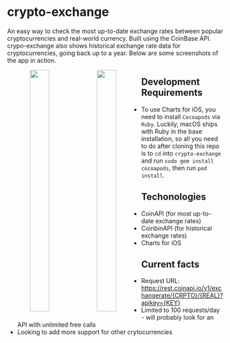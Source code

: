 # crypto-exchange

An easy way to check the most up-to-date exchange rates between popular cryptocurrencies and real-world currency. Built using the CoinBase API. crypo-exchange also shows historical exchange rate data for cryptocurrencies, going back up to a year. Below are some screenshots of the app in action.

<p align="center">
<img src="https://github.com/jyoo980/crypto-exchange/blob/master/CryptoExchange/Assets.xcassets/v1.1-p1.imageset/v1.1-p1.png" width="327" height="561" style="float: left; width: 30%; margin-right: 1%; margin-bottom: 0.5em;">
<img src="https://github.com/jyoo980/crypto-exchange/blob/master/CryptoExchange/Assets.xcassets/v1.1-p2.imageset/v1.1-p2.png" width="327" height="561" style="float: left; width: 30%; margin-right: 1%; margin-bottom: 0.5em;">
</p>

## Development Requirements
* To use Charts for iOS, you need to install `Cocoapods` via `Ruby`. Luckily, macOS ships with Ruby in the base installation,  so all you need to do after cloning this repo is to `cd` into `crypto-exchange` and run `sudo gem install cocoapods`, then run `pod install`.

## Techonologies
* CoinAPI (for most up-to-date exchange rates)
* CoinbinAPI (for historical exchange rates)
* Charts for iOS

## Current facts
* Request URL: https://rest.coinapi.io/v1/exchangerate/{CRPTO}/{REAL}?apikey={KEY}
* Limited to 100 requests/day - will probably look for an API with unlimited free calls
* Looking to add more support for other crytocurrencies 
